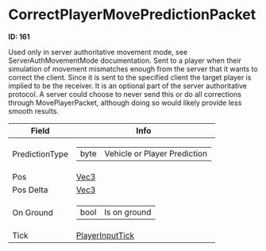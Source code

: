 # CorrectPlayerMovePredictionPacket

__ID: 161__

Used only in server authoritative movement mode, see ServerAuthMovementMode documentation. Sent to a player when their simulation of movement mismatches enough from the server that it wants to correct the client. Since it is sent to the specified client the target player is implied to be the receiver. It is an optional part of the server authoritative protocol. A server could choose to never send this or do all corrections through MovePlayerPacket, although doing so would likely provide less smooth results.

<table><thead><tr><th>Field</th><th>Info</th></tr></thead><tbody>
<tr><td>PredictionType</td><td><table><tbody><tr><td>byte</td><td>Vehicle or Player Prediction</td></tr></tbody></table></td></tr>
<tr><td>Pos</td><td><a href="../types/Vec3.md">Vec3</a></td></tr>
<tr><td>Pos Delta</td><td><a href="../types/Vec3.md">Vec3</a></td></tr>
<tr><td>On Ground</td><td><table><tbody><tr><td>bool</td><td>Is on ground</td></tr></tbody></table></td></tr>
<tr><td>Tick</td><td><a href="../types/PlayerInputTick.md">PlayerInputTick</a></td></tr>
</tbody></table>